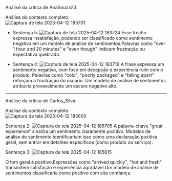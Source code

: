 Análise da critica de AnaSouza23:

Análise do contexto completo:                                                          
![Captura de tela 2025-04-12 183701](https://github.com/user-attachments/assets/7613293c-ac97-48d8-b319-72503116926d)

- Sentença 5:
![Captura de tela 2025-04-12 183724](https://github.com/user-attachments/assets/36fcfc5f-833a-430b-ade3-7610b34f355f)
Esse trecho expressa insatisfação, podendo ser classificado como sentimento negativo em um modelo de análise de sentimentos.Palavras como "over 1 hour and 20 minutes" e "even though" indicam frustração ou expectativa quebrada.


- Sentença 4:
![Captura de tela 2025-04-12 183716](https://github.com/user-attachments/assets/6834db6a-107b-472d-9438-65662b38e4e3)
A frase expressa um sentimento negativo, com foco em decepção e experiência ruim com o produto.
Palavras como "cold", "poorly packaged" e "falling apart" reforçam a frustração do usuário.
Um modelo de análise de sentimentos atribuiria provavelmente um escore negativo alto.






------------------------------------------------

Análise da critica de Carlos_Silva:

Análise do contexto completo:                                 
![Captura de tela 2025-04-12 185600](https://github.com/user-attachments/assets/5f596cee-9230-414b-9685-e73601b98d3f)

Sentença 2:
![Captura de tela 2025-04-12 185705](https://github.com/user-attachments/assets/b50bfea4-8821-480a-a359-9129c04d0181)
A palavra-chave "great experience" sinaliza um sentimento claramente positivo.
Modelos de análise de sentimento identificariam isso como uma declaração positiva geral, sem entrar em detalhes específicos (como produto ou serviço).

Sentença 3:
![Captura de tela 2025-04-12 185615](https://github.com/user-attachments/assets/2bc6c008-959e-4dbf-9a5f-0e6805592d95)

O tom geral é positivo.Expressões como "arrived quickly", "hot and fresh" transmitem satisfação e experiência agradável.Um modelo de análise de sentimentos classificaria como positivo com alta confiança.

